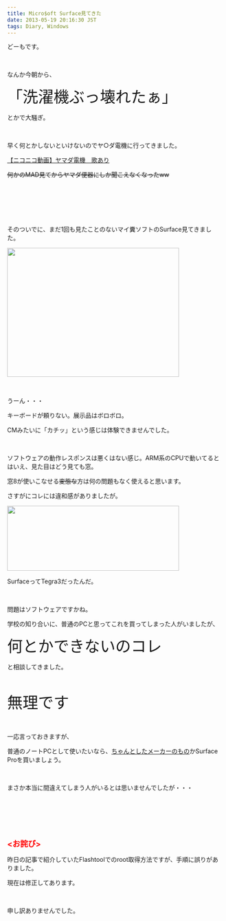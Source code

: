 ```yaml
---
title: Micro$oft Surface見てきた
date: 2013-05-19 20:16:30 JST
tags: Diary, Windows
---
```

<p>どーもです。</p>
<p>&nbsp;</p>
<p>なんか今朝から、</p>
<p><span style="font-size:36px;">「洗濯機ぶっ壊れたぁ」</span></p>
<p>とかで大騒ぎ。</p>
<p>&nbsp;</p>
<p>早く何とかしないといけないのでヤ○ダ電機に行ってきました。</p>
<script type="text/javascript" src="http://ext.nicovideo.jp/thumb_watch/sm17091051?w=490&h=307"></script><noscript><a href="http://www.nicovideo.jp/watch/sm17091051">【ニコニコ動画】ヤマダ電機　歌あり</a></noscript>
<p><del>何かのMAD見てからヤマダ便器にしか聞こえなくなったww</del></p>
<p>&nbsp;</p>
<p>&nbsp;</p>
<p>&nbsp;</p>
<p>そのついでに、まだ1回も見たことのないマイ糞ソフトのSurface見てきました。</p>
<p><a href="https://picasaweb.google.com/lh/photo/tF9apTv5HRmn5vU72em1_dMTjNZETYmyPJy0liipFm0?feat=embedwebsite"><img src="https://lh4.googleusercontent.com/-SMySoCFoeSA/UZikmjQJyQI/AAAAAAAACJc/FGsPSWuhd6g/s400/IMG_20130519_162651.jpg" height="300" width="400" /></a></p>
<p>&nbsp;</p>
<p>うーん・・・</p>
<p>キーボードが頼りない。展示品はボロボロ。</p>
<p>CMみたいに「カチッ」という感じは体験できませんでした。</p>
<p>&nbsp;</p>
<p>ソフトウェアの動作レスポンスは悪くはない感じ。ARM系のCPUで動いてるとはいえ、見た目はどう見ても窓。</p>
<p>窓8が使いこなせる<del>変態な</del>方は何の問題もなく使えると思います。</p>
<p>さすがにコレには違和感がありましたが。</p>
<p><a href="https://picasaweb.google.com/lh/photo/5j_QCfSZLZJQFEHjCpMJVtMTjNZETYmyPJy0liipFm0?feat=embedwebsite"><img src="https://lh6.googleusercontent.com/-lYFm3In_q58/UZikhgTjHfI/AAAAAAAACJU/MM7r9vsXgtM/s400/IMG_20130519_162648.jpg" height="151" width="400" /></a></p>
<p>SurfaceってTegra3だったんだ。</p>
<p>&nbsp;</p>
<p>問題はソフトウェアですかね。</p>
<p>学校の知り合いに、普通のPCと思ってこれを買ってしまった人がいましたが、</p>
<p><span style="font-size:36px;">何とかできないのコレ</span></p>
<p>と相談してきました。</p>
<p>&nbsp;</p>
<p><span style="font-size:36px;">無理です</span></p>
<p>&nbsp;</p>
<p>一応言っておきますが、</p>
<p>普通のノートPCとして使いたいなら、<u>ちゃんとしたメーカーのもの</u>かSurface Proを買いましょう。</p>
<p>&nbsp;</p>
<p>まさか本当に間違えてしまう人がいるとは思いませんでしたが・・・</p>
<p>&nbsp;</p>
<p>&nbsp;</p>
<p>&nbsp;</p>
<p><span style="font-size:18px;"><span style="color:red;"><strong><お詫び></strong></span></span></p>
<p>昨日の記事で紹介していたFlashtoolでのroot取得方法ですが、手順に誤りがありました。</p>
<p>現在は修正してあります。</p>
<p>&nbsp;</p>
<p>申し訳ありませんでした。</p>

